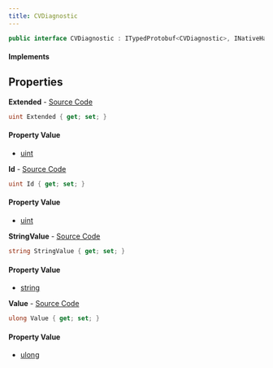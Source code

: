 ```yaml
---
title: CVDiagnostic
---
```


```csharp
public interface CVDiagnostic : ITypedProtobuf<CVDiagnostic>, INativeHandle
```

#### Implements

## Properties

**Extended** - [Source Code](https://github.com/swiftly-solution/swiftlys2/blob/master/managed/src/SwiftlyS2.Generated/Protobufs/Interfaces/CVDiagnostic.cs#L16)

```csharp
uint Extended { get; set; }
```

#### Property Value

- [uint](https://learn.microsoft.com/dotnet/api/system.uint32)

**Id** - [Source Code](https://github.com/swiftly-solution/swiftlys2/blob/master/managed/src/SwiftlyS2.Generated/Protobufs/Interfaces/CVDiagnostic.cs#L13)

```csharp
uint Id { get; set; }
```

#### Property Value

- [uint](https://learn.microsoft.com/dotnet/api/system.uint32)

**StringValue** - [Source Code](https://github.com/swiftly-solution/swiftlys2/blob/master/managed/src/SwiftlyS2.Generated/Protobufs/Interfaces/CVDiagnostic.cs#L22)

```csharp
string StringValue { get; set; }
```

#### Property Value

- [string](https://learn.microsoft.com/dotnet/api/system.string)

**Value** - [Source Code](https://github.com/swiftly-solution/swiftlys2/blob/master/managed/src/SwiftlyS2.Generated/Protobufs/Interfaces/CVDiagnostic.cs#L19)

```csharp
ulong Value { get; set; }
```

#### Property Value

- [ulong](https://learn.microsoft.com/dotnet/api/system.uint64)

